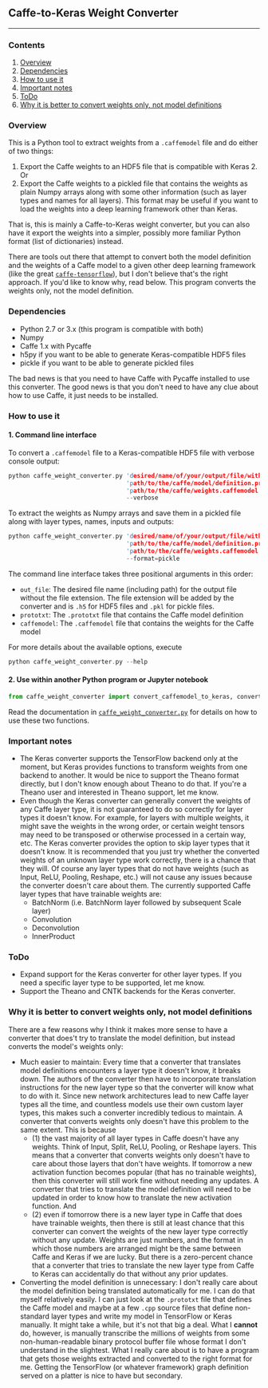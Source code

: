 ## Caffe-to-Keras Weight Converter
---
### Contents

1. [Overview](#overview)
2. [Dependencies](#dependencies)
3. [How to use it](#how-to-use-it)
4. [Important notes](#important-notes)
5. [ToDo](#todo)
6. [Why it is better to convert weights only, not model definitions](#why-it-is-better-to-convert-weights-only,-not-model-definitions)

### Overview

This is a Python tool to extract weights from a `.caffemodel` file and do either of two things:
1. Export the Caffe weights to an HDF5 file that is compatible with Keras 2.
Or
2. Export the Caffe weights to a pickled file that contains the weights as plain Numpy arrays along with some other information (such as layer types and names for all layers). This format may be useful if you want to load the weights into a deep learning framework other than Keras.

That is, this is mainly a Caffe-to-Keras weight converter, but you can also have it export the weights into a simpler, possibly more familiar Python format (list of dictionaries) instead.

There are tools out there that attempt to convert both the model definition and the weights of a Caffe model to a given other deep learning framework (like the great [`caffe-tensorflow`](https://github.com/ethereon/caffe-tensorflow)), but I don't believe that's the right approach. If you'd like to know why, read below. This program converts the weights only, not the model definition.

### Dependencies

* Python 2.7 or 3.x (this program is compatible with both)
* Numpy
* Caffe 1.x with Pycaffe
* h5py if you want to be able to generate Keras-compatible HDF5 files
* pickle if you want to be able to generate pickled files

The bad news is that you need to have Caffe with Pycaffe installed to use this converter. The good news is that you don't need to have any clue about how to use Caffe, it just needs to be installed.

### How to use it

#### 1. Command line interface

To convert a `.caffemodel` file to a Keras-compatible HDF5 file with verbose console output:
```c
python caffe_weight_converter.py 'desired/name/of/your/output/file/without/file/extension' \
                                 'path/to/the/caffe/model/definition.prototxt' \
                                 'path/to/the/caffe/weights.caffemodel' \
                                 --verbose
```
To extract the weights as Numpy arrays and save them in a pickled file along with layer types, names, inputs and outputs:
```c
python caffe_weight_converter.py 'desired/name/of/your/output/file/without/file/extension' \
                                 'path/to/the/caffe/model/definition.prototxt' \
                                 'path/to/the/caffe/weights.caffemodel' \
                                 --format=pickle
```
The command line interface takes three positional arguments in this order:
* `out_file`: The desired file name (including path) for the output file without the file extension. The file extension will be added by the converter and is `.h5` for HDF5 files and `.pkl` for pickle files.
* `prototxt`: The `.prototxt` file that contains the Caffe model definition
* `caffemodel`: The `.caffemodel` file that contains the weights for the Caffe model

For more details about the available options, execute
```c
python caffe_weight_converter.py --help
```

#### 2. Use within another Python program or Jupyter notebook

```python
from caffe_weight_converter import convert_caffemodel_to_keras, convert_caffemodel_to_dict
```
Read the documentation in [`caffe_weight_converter.py`](caffe_weight_converter.py) for details on how to use these two functions.

### Important notes

* The Keras converter supports the TensorFlow backend only at the moment, but Keras provides functions to transform weights from one backend to another. It would be nice to support the Theano format directly, but I don't know enough about Theano to do that. If you're a Theano user and interested in Theano support, let me know.
* Even though the Keras converter can generally convert the weights of any Caffe layer type, it is not guaranteed to do so correctly for layer types it doesn't know. For example, for layers with multiple weights, it might save the weights in the wrong order, or certain weight tensors may need to be transposed or otherwise processed in a certain way, etc. The Keras converter provides the option to skip layer types that it doesn't know. It is recommended that you just try whether the converted weights of an unknown layer type work correctly, there is a chance that they will. Of course any layer types that do not have weights (such as Input, ReLU, Pooling, Reshape, etc.) will not cause any issues because the converter doesn't care about them. The currently supported Caffe layer types that have trainable weights are:
  * BatchNorm (i.e. BatchNorm layer followed by subsequent Scale layer)
  * Convolution
  * Deconvolution
  * InnerProduct

### ToDo

* Expand support for the Keras converter for other layer types. If you need a specific layer type to be supported, let me know.
* Support the Theano and CNTK backends for the Keras converter.

### Why it is better to convert weights only, not model definitions

There are a few reasons why I think it makes more sense to have a converter that does't try to translate the model definition, but instead converts the model's weights only:

* Much easier to maintain: Every time that a converter that translates model definitions encounters a layer type it doesn't know, it breaks down. The authors of the converter then have to incorporate translation instructions for the new layer type so that the converter will know what to do with it. Since new network architectures lead to new Caffe layer types all the time, and countless models use their own custom layer types, this makes such a converter incredibly tedious to maintain. A converter that converts weights only doesn't have this problem to the same extent. This is because
  * (1) the vast majority of all layer types in Caffe doesn't have any weights. Think of Input, Split, ReLU, Pooling, or Reshape layers. This means that a converter that converts weights only doesn't have to care about those layers that don't have weights. If tomorrow a new activation function becomes popular (that has no trainable weights), then this converter will still work fine without needing any updates. A converter that tries to translate the model definition will need to be updated in order to know how to translate the new activation function. And
  * (2) even if tomorrow there is a new layer type in Caffe that does have trainable weights, then there is still at least chance that this converter can convert the weights of the new layer type correctly without any update. Weights are just numbers, and the format in which those numbers are arranged might be the same between Caffe and Keras if we are lucky. But there is a zero-percent chance that a converter that tries to translate the new layer type from Caffe to Keras can accidentally do that without any prior updates.
* Converting the model definition is unnecessary: I don't really care about the model definition being translated automatically for me. I can do that myself relatively easily. I can just look at the `.prototxt` file that defines the Caffe model and maybe at a few `.cpp` source files that define non-standard layer types and write my model in TensorFlow or Keras manually. It might take a while, but it's not that big a deal. What I **cannot** do, however, is manually transcribe the millions of weights from some non-human-readable binary protocol buffer file whose format I don't understand in the slightest. What I really care about is to have a program that gets those weights extracted and converted to the right format for me. Getting the TensorFlow (or whatever framework) graph definition served on a platter is nice to have but secondary.

